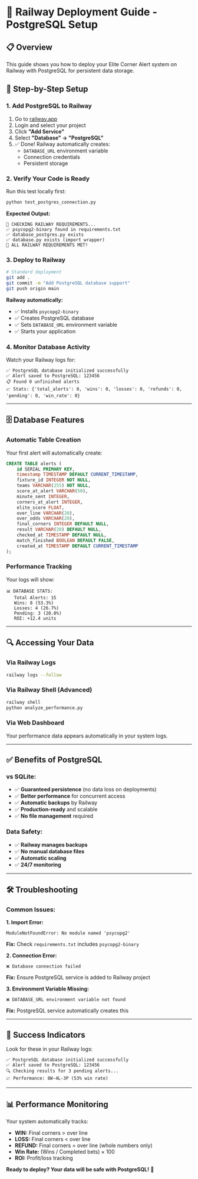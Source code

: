 # 🚀 Railway Deployment Guide - PostgreSQL Setup

## 📋 Overview
This guide shows you how to deploy your Elite Corner Alert system on Railway with PostgreSQL for persistent data storage.

## 🎯 Step-by-Step Setup

### 1. **Add PostgreSQL to Railway**
1. Go to [railway.app](https://railway.app)
2. Login and select your project
3. Click **"Add Service"**
4. Select **"Database" → "PostgreSQL"**
5. ✅ Done! Railway automatically creates:
   - `DATABASE_URL` environment variable
   - Connection credentials
   - Persistent storage

### 2. **Verify Your Code is Ready**
Run this test locally first:
```bash
python test_postgres_connection.py
```

**Expected Output:**
```
🚀 CHECKING RAILWAY REQUIREMENTS...
✅ psycopg2-binary found in requirements.txt
✅ database_postgres.py exists
✅ database.py exists (import wrapper)
🎉 ALL RAILWAY REQUIREMENTS MET!
```

### 3. **Deploy to Railway**
```bash
# Standard deployment
git add .
git commit -m "Add PostgreSQL database support"
git push origin main
```

**Railway automatically:**
- ✅ Installs `psycopg2-binary`
- ✅ Creates PostgreSQL database
- ✅ Sets `DATABASE_URL` environment variable
- ✅ Starts your application

### 4. **Monitor Database Activity**
Watch your Railway logs for:
```
✅ PostgreSQL database initialized successfully
✅ Alert saved to PostgreSQL: 123456
📋 Found 0 unfinished alerts
📈 Stats: {'total_alerts': 0, 'wins': 0, 'losses': 0, 'refunds': 0, 'pending': 0, 'win_rate': 0}
```

---

## 🗄️ Database Features

### **Automatic Table Creation**
Your first alert will automatically create:
```sql
CREATE TABLE alerts (
    id SERIAL PRIMARY KEY,
    timestamp TIMESTAMP DEFAULT CURRENT_TIMESTAMP,
    fixture_id INTEGER NOT NULL,
    teams VARCHAR(255) NOT NULL,
    score_at_alert VARCHAR(50),
    minute_sent INTEGER,
    corners_at_alert INTEGER,
    elite_score FLOAT,
    over_line VARCHAR(20),
    over_odds VARCHAR(20),
    final_corners INTEGER DEFAULT NULL,
    result VARCHAR(20) DEFAULT NULL,
    checked_at TIMESTAMP DEFAULT NULL,
    match_finished BOOLEAN DEFAULT FALSE,
    created_at TIMESTAMP DEFAULT CURRENT_TIMESTAMP
);
```

### **Performance Tracking**
Your logs will show:
```
📊 DATABASE STATS:
   Total Alerts: 15
   Wins: 8 (53.3%)
   Losses: 4 (26.7%)
   Pending: 3 (20.0%)
   ROI: +12.4 units
```

---

## 🔍 Accessing Your Data

### **Via Railway Logs**
```bash
railway logs --follow
```

### **Via Railway Shell** (Advanced)
```bash
railway shell
python analyze_performance.py
```

### **Via Web Dashboard**
Your performance data appears automatically in your system logs.

---

## ✅ Benefits of PostgreSQL

### **vs SQLite:**
- ✅ **Guaranteed persistence** (no data loss on deployments)
- ✅ **Better performance** for concurrent access
- ✅ **Automatic backups** by Railway
- ✅ **Production-ready** and scalable
- ✅ **No file management** required

### **Data Safety:**
- ✅ **Railway manages backups**
- ✅ **No manual database files**
- ✅ **Automatic scaling**
- ✅ **24/7 monitoring**

---

## 🛠️ Troubleshooting

### **Common Issues:**

**1. Import Error:**
```
ModuleNotFoundError: No module named 'psycopg2'
```
**Fix:** Check `requirements.txt` includes `psycopg2-binary`

**2. Connection Error:**
```
❌ Database connection failed
```
**Fix:** Ensure PostgreSQL service is added to Railway project

**3. Environment Variable Missing:**
```
❌ DATABASE_URL environment variable not found
```
**Fix:** PostgreSQL service automatically creates this

---

## 🎉 Success Indicators

Look for these in your Railway logs:
```
✅ PostgreSQL database initialized successfully
✅ Alert saved to PostgreSQL: 123456
🔍 Checking results for 3 pending alerts...
📈 Performance: 8W-4L-3P (53% win rate)
```

---

## 📊 Performance Monitoring

Your system automatically tracks:
- **WIN:** Final corners > over line
- **LOSS:** Final corners < over line  
- **REFUND:** Final corners = over line (whole numbers only)
- **Win Rate:** (Wins / Completed bets) × 100
- **ROI:** Profit/loss tracking

**Ready to deploy? Your data will be safe with PostgreSQL!** 🚀 